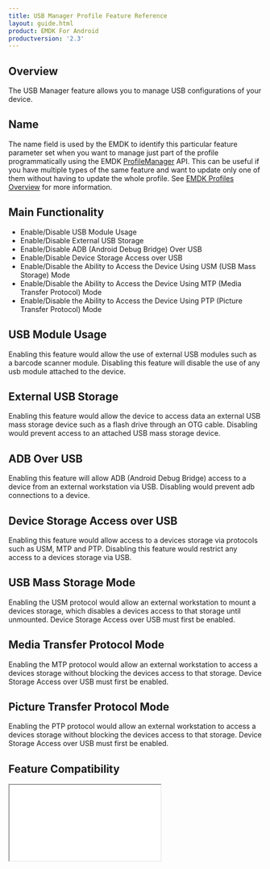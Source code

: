 ```yaml
---
title: USB Manager Profile Feature Reference
layout: guide.html
product: EMDK For Android
productversion: '2.3'
---
```


## Overview

The USB Manager feature allows you to manage USB configurations of your device.

## Name
The name field is used by the EMDK to identify this particular feature parameter set when you want to manage just part of the profile programmatically using the EMDK [ProfileManager](../../../api/core/ProfileManager) API. This can be useful if you have multiple types of the same feature and want to update only one of them without having to update the whole profile. See [EMDK Profiles Overview](../usingwizard) for more information.

## Main Functionality

* Enable/Disable USB Module Usage
* Enable/Disable External USB Storage
* Enable/Disable ADB (Android Debug Bridge) Over USB
* Enable/Disable Device Storage Access over USB
* Enable/Disable the Ability to Access the Device Using USM (USB Mass Storage) Mode
* Enable/Disable the Ability to Access the Device Using MTP (Media Transfer Protocol) Mode
* Enable/Disable the Ability to Access the Device Using PTP (Picture Transfer Protocol) Mode

## USB Module Usage
Enabling this feature would allow the use of external USB modules such as a barcode scanner module.  Disabling this feature will disable the use of any usb module attached to the device.

## External USB Storage
Enabling this feature would allow the device to access data an external USB mass storage device such as a flash drive through an OTG cable. Disabling would prevent access to an attached USB mass storage device.

## ADB Over USB
Enabling this feature will allow ADB (Android Debug Bridge)  access to a device from an external workstation via USB. Disabling would prevent adb connections to a device.

## Device Storage Access over USB
Enabling this feature would allow access to a devices storage via protocols such as USM, MTP and PTP. Disabling this feature would restrict any access to a devices storage via USB.

## USB Mass Storage Mode
Enabling the USM protocol would allow an external workstation to mount a devices storage, which disables a devices access to that storage until unmounted.  Device Storage Access over USB must first be enabled.

## Media Transfer Protocol Mode
Enabling the MTP protocol would allow an external workstation to access a devices storage without blocking the devices access to that storage.  Device Storage Access over USB must first be enabled.

## Picture Transfer Protocol Mode
Enabling the PTP protocol would allow an external workstation to access a devices storage without blocking the devices access to that storage.  Device Storage Access over USB must first be enabled.


## Feature Compatibility

<iframe src="compare.html#mx=4.3&csp=UsbMgr&os=All&embed=true"></iframe> 














